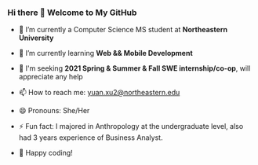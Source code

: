 ### Hi there 👋 Welcome to My GitHub


- 🔭 I’m currently a Computer Science MS student at **Northeastern University** 
- 🌱 I’m currently learning **Web && Mobile Development**
- 👯 I'm seeking **2021 Spring & Summer & Fall SWE internship/co-op**, will appreciate any help 
- 📫 How to reach me: yuan.xu2@northeastern.edu
- 😄 Pronouns: She/Her
- ⚡ Fun fact: I majored in Anthropology at the undergraduate level, also had 3 years experience of Business Analyst.

- 👏 Happy coding!
